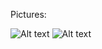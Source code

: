 Pictures:

![Alt text](Pictures/LittleTest.bmp?raw=true "Little")
![Alt text](Pictures/BigTest.bmp?raw=true "Big")